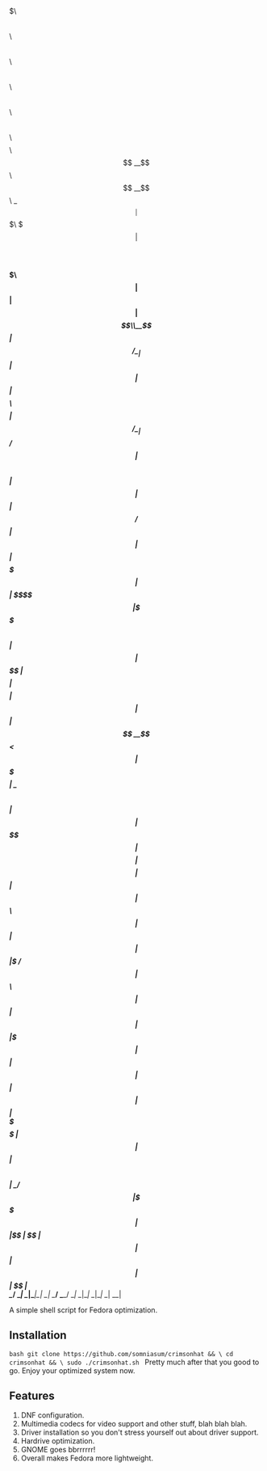 # 
 $$$$$$\  $$$$$$$\  $$$$$$\ $$\      $$\  $$$$$$\   $$$$$$\  $$\   $$\ $$\   $$\  $$$$$$\ $$$$$$$$\ 
$$  __$$\ $$  __$$\ \_$$  _|$$$\    $$$ |$$  __$$\ $$  __$$\ $$$\  $$ |$$ |  $$ |$$  __$$\\__$$  __|
$$ /  \__|$$ |  $$ |  $$ |  $$$$\  $$$$ |$$ /  \__|$$ /  $$ |$$$$\ $$ |$$ |  $$ |$$ /  $$ |  $$ |   
$$ |      $$$$$$$  |  $$ |  $$\$$\$$ $$ |\$$$$$$\  $$ |  $$ |$$ $$\$$ |$$$$$$$$ |$$$$$$$$ |  $$ |   
$$ |      $$  __$$<   $$ |  $$ \$$$  $$ | \____$$\ $$ |  $$ |$$ \$$$$ |$$  __$$ |$$  __$$ |  $$ |   
$$ |  $$\ $$ |  $$ |  $$ |  $$ |\$  /$$ |$$\   $$ |$$ |  $$ |$$ |\$$$ |$$ |  $$ |$$ |  $$ |  $$ |   
\$$$$$$  |$$ |  $$ |$$$$$$\ $$ | \_/ $$ |\$$$$$$  | $$$$$$  |$$ | \$$ |$$ |  $$ |$$ |  $$ |  $$ |   
 \______/ \__|  \__|\______|\__|     \__| \______/  \______/ \__|  \__|\__|  \__|\__|  \__|  \__|   
                                                                                                    
                                                                                                    
A simple shell script for Fedora optimization.

## Installation

``bash
git clone https://github.com/somniasum/crimsonhat && \
cd crimsonhat && \
sudo ./crimsonhat.sh
``
Pretty much after that you good to go. Enjoy your optimized system now.

## Features
 1. DNF configuration.
 2. Multimedia codecs for video support and other stuff, blah blah blah.
 3. Driver installation so you don't stress yourself out about driver support.
 4. Hardrive optimization.
 5. GNOME goes bbrrrrrr!
 6. Overall makes Fedora more lightweight.
